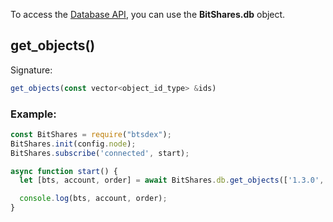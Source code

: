 To access the [Database API](http://docs.bitshares.org/api/database.html), you can use the __BitShares.db__ object.
## get_objects()
Signature:
```js
get_objects(const vector<object_id_type> &ids)
```
### Example:
```js
const BitShares = require("btsdex");
BitShares.init(config.node);
BitShares.subscribe('connected', start);

async function start() {
  let [bts, account, order] = await BitShares.db.get_objects(['1.3.0','1.2.849826','1.7.65283036']);

  console.log(bts, account, order);
}
```
